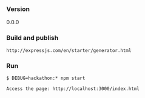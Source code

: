 ### Version
0.0.0

### Build and publish
    http://expressjs.com/en/starter/generator.html

### Run
    $ DEBUG=hackathon:* npm start
    
    Access the page: http://localhost:3000/index.html
